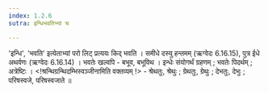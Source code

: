 ```yaml
---
index: 1.2.6
sutra: इन्धिभवतिभ्यां च

---
```

'इन्धि', 'भवति' इत्येताभ्यां परो लिट् प्रत्ययः किद् भवति । समीधे दस्यु हन्तमम् (ऋग्वेदः 6.16.15), पुत्र ईधे अथर्वणः (ऋग्वेदः 6.16.14) । भवतेः खल्वपि - बभूव, बभूविथ । इन्धेः संयोगर्थं ग्रहणम् ; भवतेः पिदर्थम् ; अत्रेष्टिः । <!श्रन्थिग्रन्थिदम्भिस्वञ्जीनामिति वक्तव्यम् !> - श्रेथतुः, श्रेथुः ; ग्रेथतुः, ग्रेथुः ; देभतुः, देभुः ; परिषस्वजे, परिषस्वजाते ॥